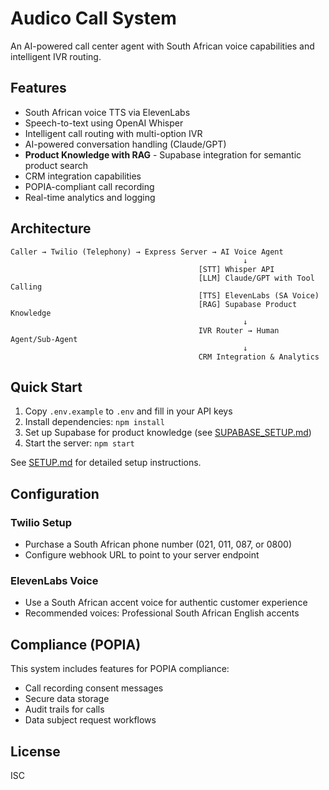 # Audico Call System

An AI-powered call center agent with South African voice capabilities and intelligent IVR routing.

## Features

- South African voice TTS via ElevenLabs
- Speech-to-text using OpenAI Whisper
- Intelligent call routing with multi-option IVR
- AI-powered conversation handling (Claude/GPT)
- **Product Knowledge with RAG** - Supabase integration for semantic product search
- CRM integration capabilities
- POPIA-compliant call recording
- Real-time analytics and logging

## Architecture

```
Caller → Twilio (Telephony) → Express Server → AI Voice Agent
                                                    ↓
                                          [STT] Whisper API
                                          [LLM] Claude/GPT with Tool Calling
                                          [TTS] ElevenLabs (SA Voice)
                                          [RAG] Supabase Product Knowledge
                                                    ↓
                                          IVR Router → Human Agent/Sub-Agent
                                                    ↓
                                          CRM Integration & Analytics
```

## Quick Start

1. Copy `.env.example` to `.env` and fill in your API keys
2. Install dependencies: `npm install`
3. Set up Supabase for product knowledge (see [SUPABASE_SETUP.md](SUPABASE_SETUP.md))
4. Start the server: `npm start`

See [SETUP.md](SETUP.md) for detailed setup instructions.

## Configuration

### Twilio Setup
- Purchase a South African phone number (021, 011, 087, or 0800)
- Configure webhook URL to point to your server endpoint

### ElevenLabs Voice
- Use a South African accent voice for authentic customer experience
- Recommended voices: Professional South African English accents

## Compliance (POPIA)

This system includes features for POPIA compliance:
- Call recording consent messages
- Secure data storage
- Audit trails for calls
- Data subject request workflows

## License

ISC
